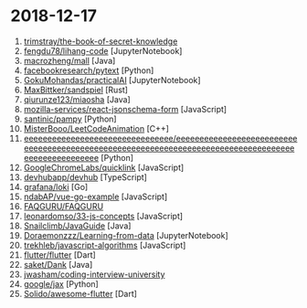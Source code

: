 # 2018-12-17

1. [trimstray/the-book-of-secret-knowledge](https://github.com/trimstray/the-book-of-secret-knowledge "💫 A collection of awesome lists, manuals, blogs, hacks, one-liners, cli/web tools and more. Especially for System and Network Administrators, DevOps, Pentesters or Security Researchers.") 
2. [fengdu78/lihang-code](https://github.com/fengdu78/lihang-code "《统计学习方法》的代码实现") [JupyterNotebook]
3. [macrozheng/mall](https://github.com/macrozheng/mall "mall项目是一套电商系统，包括前台商城系统及后台管理系统，基于SpringBoot+MyBatis实现。 前台商城系统包含首页门户、商品推荐、商品搜索、商品展示、购物车、订单流程、会员中心、客户服务、帮助中心等模块。 后台管理系统包含商品管理、订单管理、会员管理、促销管理、运营管理、内容管理、统计报表、财务管理、权限管理、设置等模块。") [Java]
4. [facebookresearch/pytext](https://github.com/facebookresearch/pytext "A natural language modeling framework based on PyTorch") [Python]
5. [GokuMohandas/practicalAI](https://github.com/GokuMohandas/practicalAI "A practical approach to learning machine learning.") [JupyterNotebook]
6. [MaxBittker/sandspiel](https://github.com/MaxBittker/sandspiel "Creative cellular automata browser game") [Rust]
7. [qiurunze123/miaosha](https://github.com/qiurunze123/miaosha "😮😮秒杀系统设计与实现.互联网工程师进阶与分析🙋🐓") [Java]
8. [mozilla-services/react-jsonschema-form](https://github.com/mozilla-services/react-jsonschema-form "A React component for building Web forms from JSON Schema.") [JavaScript]
9. [santinic/pampy](https://github.com/santinic/pampy "Pampy: The Pattern Matching for Python you always dreamed of.") [Python]
10. [MisterBooo/LeetCodeAnimation](https://github.com/MisterBooo/LeetCodeAnimation "Demonstrate all the questions on LeetCode in the form of animation.（用动画的形式呈现解LeetCode题目的思路）") [C++]
11. [eeeeeeeeeeeeeeeeeeeeeeeeeeeeeeee/eeeeeeeeeeeeeeeeeeeeeeeeeeeeeeeeeeeeeeeeeeeeeeeeeeeeeeeeeeeeeeeeeeeeeeeeeeeeeeeeeeeeeeeeeeeeeeeeeeee](https://github.com/eeeeeeeeeeeeeeeeeeeeeeeeeeeeeeee/eeeeeeeeeeeeeeeeeeeeeeeeeeeeeeeeeeeeeeeeeeeeeeeeeeeeeeeeeeeeeeeeeeeeeeeeeeeeeeeeeeeeeeeeeeeeeeeeeeee "eeeeeeeeeeeeeeeeeeeeeeeeeeeeeeeeeeeeeeeeeeeeeeeeeeeeeeeeeeeeeeeeeeeee") [Python]
12. [GoogleChromeLabs/quicklink](https://github.com/GoogleChromeLabs/quicklink "⚡️Faster subsequent page-loads by prefetching in-viewport links during idle time") [JavaScript]
13. [devhubapp/devhub](https://github.com/devhubapp/devhub "DevHub: TweetDeck for GitHub - Android, iOS and Web 👉") [TypeScript]
14. [grafana/loki](https://github.com/grafana/loki "Like Prometheus, but for logs.") [Go]
15. [ndabAP/vue-go-example](https://github.com/ndabAP/vue-go-example "Vue.js and Go example project") [JavaScript]
16. [FAQGURU/FAQGURU](https://github.com/FAQGURU/FAQGURU "A list of interview questions. This repository is everything you need to prepare for your technical interview. 🎒 🚀 🎉") 
17. [leonardomso/33-js-concepts](https://github.com/leonardomso/33-js-concepts "📜 33 concepts every JavaScript developer should know.") [JavaScript]
18. [Snailclimb/JavaGuide](https://github.com/Snailclimb/JavaGuide "【Java学习+面试指南】 一份涵盖大部分Java程序员所需要掌握的核心知识。") [Java]
19. [Doraemonzzz/Learning-from-data](https://github.com/Doraemonzzz/Learning-from-data "记录Learning from data一书中的习题解答") [JupyterNotebook]
20. [trekhleb/javascript-algorithms](https://github.com/trekhleb/javascript-algorithms "📝 Algorithms and data structures implemented in JavaScript with explanations and links to further readings") [JavaScript]
21. [flutter/flutter](https://github.com/flutter/flutter "Flutter makes it easy and fast to build beautiful mobile apps.") [Dart]
22. [saket/Dank](https://github.com/saket/Dank "Here lies the greatest Reddit app that was never released") [Java]
23. [jwasham/coding-interview-university](https://github.com/jwasham/coding-interview-university "A complete computer science study plan to become a software engineer.") 
24. [google/jax](https://github.com/google/jax "GPU- and TPU-backed NumPy with differentiation and JIT compilation.") [Python]
25. [Solido/awesome-flutter](https://github.com/Solido/awesome-flutter "An awesome list that curates the best Flutter libraries, tools, tutorials, articles and more.") [Dart]
